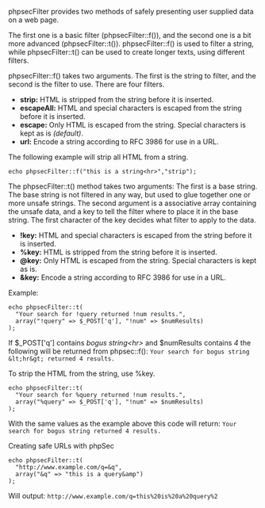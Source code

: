 phpsecFilter provides two methods of safely presenting user supplied data on a web page.

The first one is a basic filter (phpsecFilter::f()), and the second one is a bit more advanced (phpsecFilter::t()). phpsecFilter::f() is used to filter a string, while phpsecFilter::t() can be used to create longer texts, using different filters.

phpsecFilter::f() takes two arguments. The first is the string to filter, and the second is the filter to use. There are four filters.

 * **strip:** HTML is stripped from the string before it is inserted.
 * **escapeAll:** HTML and special characters is escaped from the string before it is inserted.
 * **escape:** Only HTML is escaped from the string. Special characters is kept as is *(default)*.
 * **url:** Encode a string according to RFC 3986 for use in a URL.

The following example will strip all HTML from a string.

    echo phpsecFilter::f("this is a string<hr>","strip");

The phpsecFilter::t() method takes two arguments: The first is a base string. The base string is not filtered in any way, but used to glue together one or more unsafe strings. The second argument is a associative array containing the unsafe data, and a key to tell the filter where to place it in the base string. The first character of the key decides what filter to apply to the data.

 * **!key:** HTML and special characters is escaped from the string before it is inserted.
 * **%key:** HTML is stripped from the string before it is inserted.
 * **@key:** Only HTML is escaped from the string. Special characters is kept as is.
 * **&key:** Encode a string according to RFC 3986 for use in a URL.


Example:

    echo phpsecFilter::t(
      "Your search for !query returned !num results.",
      array("!query" => $_POST['q'], "!num" => $numResults)
    );

If $_POST['q'] contains *bogus string&lt;hr&gt;* and $numResults contains *4* the following will be returned from phpsec::f():
`Your search for bogus string &lt;hr&gt; returned 4 results.`

To strip the HTML from the string, use %key.

    echo phpsecFilter::t(
      "Your search for %query returned !num results.",
      array("%query" => $_POST['q'], "!num" => $numResults)
    );

With the same values as the example above this code will return:
`Your search for bogus string returned 4 results.`

Creating safe URLs with phpSec

    echo phpsecFilter::t(
      "http://www.example.com/q=&q",
      array("&q" => "this is a query&amp")
    );

Will output: `http://www.example.com/q=this%20is%20a%20query%2`
